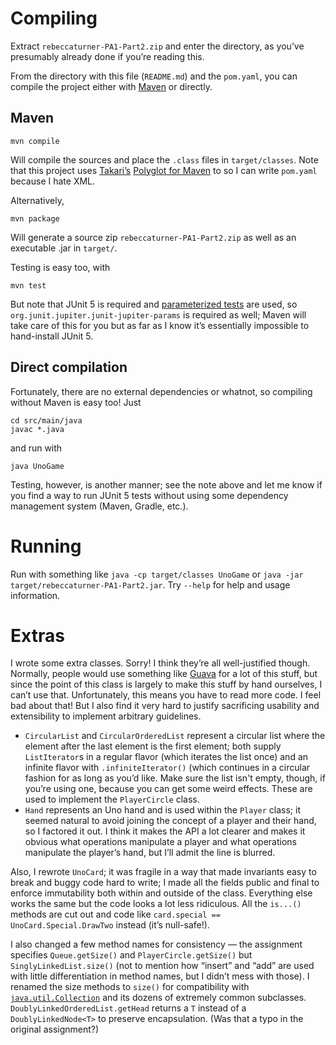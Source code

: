 # Compiling

Extract `rebeccaturner-PA1-Part2.zip` and enter the directory, as you’ve
presumably already done if you’re reading this.

From the directory with this file (`README.md`) and the `pom.yaml`, you can
compile the project either with [Maven][mvn] or directly.

## Maven

    mvn compile

Will compile the sources and place the `.class` files in `target/classes`. Note
that this project uses [Takari’s][takari] [Polyglot for Maven][polyglot] to
so I can write `pom.yaml` because I hate XML.

Alternatively,

    mvn package

Will generate a source zip `rebeccaturner-PA1-Part2.zip` as well as an
executable .jar in `target/`.

Testing is easy too, with

    mvn test

But note that JUnit 5 is required and [parameterized tests][param] are used, so
`org.junit.jupiter.junit-jupiter-params` is required as well; Maven will take
care of this for you but as far as I know it’s essentially impossible to
hand-install JUnit 5.

## Direct compilation

Fortunately, there are no external dependencies or whatnot, so compiling without
Maven is easy too! Just

    cd src/main/java
    javac *.java

and run with

    java UnoGame

Testing, however, is another manner; see the note above and let me know if you
find a way to run JUnit 5 tests without using some dependency management system
(Maven, Gradle, etc.).

# Running

Run with something like `java -cp target/classes UnoGame` or `java -jar
target/rebeccaturner-PA1-Part2.jar`. Try `--help` for help and usage information.

# Extras

I wrote some extra classes. Sorry! I think they’re all well-justified though.
Normally, people would use something like [Guava][guava] for a lot of this
stuff, but since the point of this class is largely to make this stuff by hand
ourselves, I can’t use that. Unfortunately, this means you have to read more code.
I feel bad about that! But I also find it very hard to justify sacrificing
usability and extensibility to implement arbitrary guidelines.

* `CircularList` and `CircularOrderedList` represent a circular list where the
  element after the last element is the first element; both supply
  `ListIterator`s in a regular flavor (which iterates the list once) and an
  infinite flavor with `.infiniteIterator()` (which continues in a circular
  fashion for as long as you’d like. Make sure the list isn't empty, though, if
  you’re using one, because you can get some weird effects. These are used to
  implement the `PlayerCircle` class.
* `Hand` represents an Uno hand and is used within the `Player` class; it seemed
  natural to avoid joining the concept of a player and their hand, so I factored
  it out. I think it makes the API a lot clearer and makes it obvious what
  operations manipulate a player and what operations manipulate the player’s
  hand, but I’ll admit the line is blurred.

Also, I rewrote `UnoCard`; it was fragile in a way that made invariants easy to
break and buggy code hard to write; I made all the fields public and final to
enforce immutability both within and outside of the class. Everything else works
the same but the code looks a lot less ridiculous. All the `is...()` methods are
cut out and code like `card.special == UnoCard.Special.DrawTwo` instead (it’s
null-safe!).

I also changed a few method names for consistency — the assignment specifies
`Queue.getSize()` and `PlayerCircle.getSize()` but `SinglyLinkedList.size()`
(not to mention how “insert” and “add” are used with little differentiation in
method names, but I didn’t mess with those). I renamed the size methods to
`size()` for compatibility with [`java.util.Collection`][collection] and its
dozens of extremely common subclasses. `DoublyLinkedOrderedList.getHead` returns
a `T` instead of a `DoublyLinkedNode<T>` to preserve encapsulation. (Was that a
typo in the original assignment?)

[mvn]: https://maven.apache.org/
[polyglot]: https://github.com/takari/polyglot-maven
[takari]: https://github.com/takari
[param]: https://junit.org/junit5/docs/5.0.0-M4/user-guide/#writing-tests-parameterized-tests
[nullableEquals]: https://docs.oracle.com/javase/8/docs/api/java/util/Map.html#containsKey-java.lang.Object-
[guava]: https://github.com/google/guava/wiki
[collection]: https://docs.oracle.com/javase/8/docs/api/java/util/Collection.html#size--
